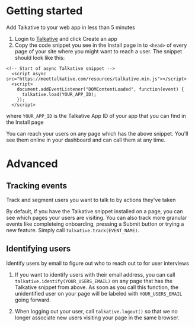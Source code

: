 # Getting started

Add Talkative to your web app in less than 5 minutes

1. Login to [Talkative](https://meettalkative.com) and click Create an app
2. Copy the code snippet you see in the Install page in to `<head>` of every page of your site where you might want to reach a user. The snippet should look like this:

```
<!-- Start of async Talkative snippet -->
  <script async src="https://meettalkative.com/resources/talkative.min.js"></script>
  <script>
    document.addEventListener("DOMContentLoaded", function(event) {
      talkative.load(YOUR_APP_ID);
    });
  </script>
```

where `YOUR_APP_ID` is the Talkative App ID of your app that you can find in the Install page

You can reach your users on any page which has the above snippet. You'll see them online in your dashboard and can call them at any time.

# Advanced

## Tracking events
Track and segment users you want to talk to by actions they've taken

By default, if you have the Talkative snippet installed on a page, you can see which pages your users are visiting. You can also track more granular events like completeing onboarding, pressing a Submit button or trying a new feature. Simply call `talkative.track(EVENT_NAME)`. 

## Identifying users
Identify users by email to figure out who to reach out to for user interviews

1. If you want to identify users with their email address, you can call `talkative.identify(YOUR_USERS_EMAIL)` on any page that has the Talkative snippet from above. As soon as you call this function, the unidentified user on your page will be labeled with `YOUR_USERS_EMAIL` going forward. 

2. When logging out your user, call `talkative.logout()` so that we no longer associate new users visiting your page in the same browser.

